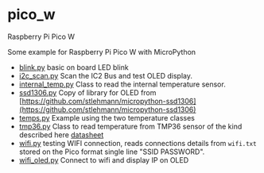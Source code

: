 # pico_w
Raspberry Pi Pico W

Some example for Raspberry Pi Pico W with MicroPython

* [blink.py](blink.py) basic on board LED blink
* [i2c_scan.py](i2c_scan.py) Scan the IC2 Bus and test OLED display.
* [internal_temp.py](internal_temp.py) Class to read the internal temperature sensor.
* [ssd1306.py](ssd1306.py) Copy of library for OLED from [https://github.com/stlehmann/micropython-ssd1306](https://github.com/stlehmann/micropython-ssd1306)
* [temps.py](temps.py) Example using the two temperature classes
* [tmp36.py](tmp36.py) Class to read temperature from TMP36 sensor of the kind described here [datasheet](http://cdn.sparkfun.com/datasheets/Sensors/Temp/TMP35_36_37.pdf)
* [wifi.py](wifi.py) testing WIFI connection, reads connections details from `wifi.txt` stored on the Pico format  single line "SSID PASSWORD".
* [wifi_oled.py](wifi_oled.py) Connect to wifi and display IP on OLED
